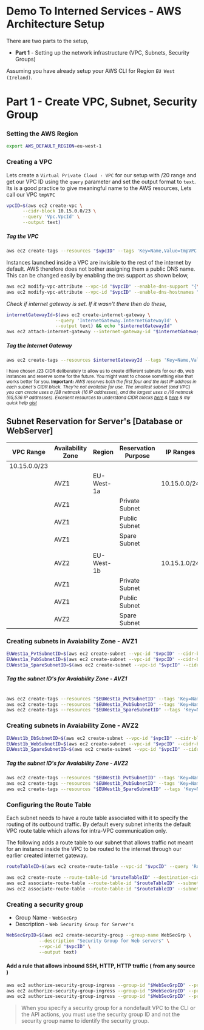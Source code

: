 # Demo To Interned Services - AWS Architecture Setup

There are two parts to the setup,
- **Part 1** - Setting up the network infrastructure (VPC, Subnets, Security Groups)

Assuming you have already setup your AWS CLI for Region `EU West (Ireland)`.

# Part 1 - Create VPC, Subnet, Security Group
### Setting the AWS Region
```sh
export AWS_DEFAULT_REGION=eu-west-1
```

### Creating a VPC
Lets create a `Virtual Private Cloud - VPC` for our setup with /20 range and get our VPC ID using the `query` parameter and set the output format to `text`. Its is a good practice to give meaningful name to the AWS resources, Lets call our VPC `tmpVPC`

```sh
vpcID=$(aws ec2 create-vpc \
      --cidr-block 10.15.0.0/23 \
      --query 'Vpc.VpcId' \
      --output text)
```
##### Tag the VPC
```sh
aws ec2 create-tags --resources "$vpcID" --tags 'Key=Name,Value=tmpVPC'
```

Instances launched inside a VPC are invisible to the rest of the internet by default. AWS therefore does not bother assigning them a public DNS name. This can be changed easily by enabling the `DNS` support as shown below,

```sh
aws ec2 modify-vpc-attribute --vpc-id "$vpcID" --enable-dns-support "{\"Value\":true}"
aws ec2 modify-vpc-attribute --vpc-id "$vpcID" --enable-dns-hostnames "{\"Value\":true}"
```

_Check if internet gateway is set. If it wasn't there then do these,_
```sh 
internetGatewayId=$(aws ec2 create-internet-gateway \
                  --query 'InternetGateway.InternetGatewayId' \
                  --output text) && echo "$internetGatewayId"
aws ec2 attach-internet-gateway --internet-gateway-id "$internetGatewayId" --vpc-id "$vpcID"
```

##### Tag the Internet Gateway

```sh
aws ec2 create-tags --resources $internetGatewayId --tags 'Key=Name,Value=tmpVPC-Internet-Gateway'
```

<sup>I have chosen /23 CIDR deliberately to allow us to create different subnets for our db, web instances and reserve some for the future. You might want to choose something else that works better for you. **Important:** _AWS reserves both the first four and the last IP address in each subnet's CIDR block. They're not available for use. The smallest subnet (and VPC) you can create uses a /28 netmask (16 IP addresses), and the largest uses a /16 netmask (65,536 IP addresses). Excellent resources to understand CIDR blocks [here](http://bradthemad.org/tech/notes/cidr_subnets.php) & [here](https://coderwall.com/p/ndm54w/creating-an-ec2-instance-in-a-vpc-with-the-aws-command-line-interface) & my quick help [gist](https://gist.github.com/miztiik/baecbaa67b1f10e38186d70e51c13a6c#file-cidr-ip-range)_<sup>

## Subnet Reservation for Server's [Database or WebServer]

| VPC Range    | Availability Zone  | Region        | Reservation Purpose | IP Ranges      | IP Range        |
|--------------|--------------------|---------------|---------------------|----------------|-----------------|
| 10.15.0.0/23 |                    |               |                     |                |                 |
|              | AVZ1               | EU-West-1a    |                     | 10.15.0.0/24   |                 |
|              | AVZ1               |               | Private Subnet      |                | 10.15.0.0/25    |
|              | AVZ1               |               | Public Subnet       |                | 10.15.0.128/26  |
|              | AVZ1               |               | Spare Subnet        |                |                 |
|              |                    |               |                     |                |                 |
|              | AVZ2               | EU-West-1b    |                     | 10.15.1.0/24   |                 |
|              | AVZ1               |               | Private Subnet      |                | 10.15.1.0/25    |
|              | AVZ1               |               | Public Subnet       |                | 10.15.1.128/26  |
|              | AVZ2               |               | Spare Subnet        |                |                 |


### Creating subnets in Avaiability Zone - AVZ1
```sh
EUWest1a_PvtSubnetID=$(aws ec2 create-subnet --vpc-id "$vpcID" --cidr-block 10.15.0.0/25 --availability-zone eu-west-1a --query 'Subnet.SubnetId' --output text)
EUWest1a_PubSubnetID=$(aws ec2 create-subnet --vpc-id "$vpcID" --cidr-block 10.15.0.128/26 --availability-zone eu-west-1a --query 'Subnet.SubnetId' --output text)
EUWest1a_SpareSubnetID=$(aws ec2 create-subnet --vpc-id "$vpcID" --cidr-block XX.XX.XX./XX --availability-zone eu-west-1a --query 'Subnet.SubnetId' --output text)
```
##### Tag the subnet ID's for Avaiability Zone - AVZ1
```sh

aws ec2 create-tags --resources "$EUWest1a_PvtSubnetID" --tags 'Key=Name,Value=az1-eu-west-1a-pvt-Subnet'
aws ec2 create-tags --resources "$EUWest1a_PubSubnetID" --tags 'Key=Name,Value=az1-eu-west-1a-pub-Subnet'
aws ec2 create-tags --resources "$EUWest1a_SpareSubnetID" --tags 'Key=Name,Value=az1-eu-west-1a-Spare-Subnet'

```

### Creating subnets in Avaiability Zone - AVZ2
```sh
EUWest1b_DbSubnetID=$(aws ec2 create-subnet --vpc-id "$vpcID" --cidr-block 10.15.1.0/25 --availability-zone eu-west-1b --query 'Subnet.SubnetId' --output text)
EUWest1b_WebSubnetID=$(aws ec2 create-subnet --vpc-id "$vpcID" --cidr-block 10.15.1.128/25 --availability-zone eu-west-1b --query 'Subnet.SubnetId' --output text)
EUWest1b_SpareSubnetID=$(aws ec2 create-subnet --vpc-id "$vpcID" --cidr-block XX.XX.XX./XX --availability-zone eu-west-1b --query 'Subnet.SubnetId' --output text)
```
##### Tag the subnet ID's for Avaiability Zone - AVZ2
```sh
aws ec2 create-tags --resources "$EUWest1b_PvtSubnetID" --tags 'Key=Name,Value=az1-eu-west-1c-Pvt-Subnet'
aws ec2 create-tags --resources "$EUWest1b_PubSubnetID" --tags 'Key=Name,Value=az1-eu-west-1c-Pub-Subnet'
aws ec2 create-tags --resources "$EUWest1b_SpareSubnetID" --tags 'Key=Name,Value=az1-eu-west-1c-Spare-Subnet'
```

### Configuring the Route Table
Each subnet needs to have a route table associated with it to specify the routing of its outbound traffic. By default every subnet inherits the default VPC route table which allows for intra-VPC communication only.

The following adds a route table to our subnet that allows traffic not meant for an instance inside the VPC to be routed to the internet through our earlier created internet gateway.

```sh
routeTableID=$(aws ec2 create-route-table --vpc-id "$vpcID" --query 'RouteTable.RouteTableId' --output text)

aws ec2 create-route --route-table-id "$routeTableID" --destination-cidr-block 0.0.0.0/0 --gateway-id "$internetGatewayId"
aws ec2 associate-route-table --route-table-id "$routeTableID" --subnet-id "$EUWest1a_WebSubnetID"
aws ec2 associate-route-table --route-table-id "$routeTableID" --subnet-id "$EUWest1b_WebSubnetID"
```

### Creating a security group
 - Group Name - `WebSecGrp`
 - Description - `Web Security Group for Server's`

```sh
WebSecGrpID=$(aws ec2 create-security-group --group-name WebSecGrp \
            --description "Security Group for Web servers" \
            --vpc-id "$vpcID" \
            --output text)
```

#### Add a rule that allows inbound SSH, HTTP, HTTP traffic ( from any source )

```sh
aws ec2 authorize-security-group-ingress --group-id "$WebSecGrpID" --protocol tcp --port 22 --cidr 0.0.0.0/0
aws ec2 authorize-security-group-ingress --group-id "$WebSecGrpID" --protocol tcp --port 80 --cidr 0.0.0.0/0
aws ec2 authorize-security-group-ingress --group-id "$WebSecGrpID" --protocol tcp --port 443 --cidr 0.0.0.0/0
```

>When you specify a security group for a nondefault VPC to the CLI or the API actions, you must use the security group ID and not the security group name to identify the security group.
